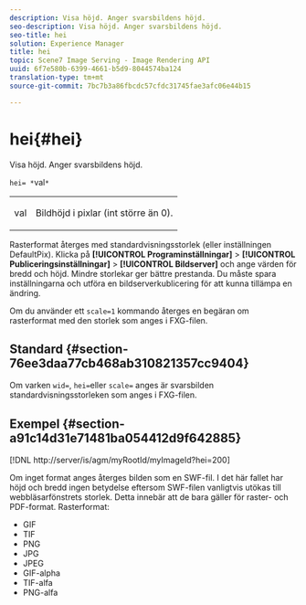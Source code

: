 ```yaml
---
description: Visa höjd. Anger svarsbildens höjd.
seo-description: Visa höjd. Anger svarsbildens höjd.
seo-title: hei
solution: Experience Manager
title: hei
topic: Scene7 Image Serving - Image Rendering API
uuid: 6f7e580b-6399-4661-b5d9-8044574ba124
translation-type: tm+mt
source-git-commit: 7bc7b3a86fbcdc57cfdc31745fae3afc06e44b15

---
```



# hei{#hei}

Visa höjd. Anger svarsbildens höjd.

`hei= *`val`*`

<table id="simpletable_627E67D201744588815325F3C55F76A5"> 
 <tr class="strow"> 
  <td class="stentry"> <p><span class="codeph"> <span class="varname"> val</span></span> </p> </td> 
  <td class="stentry"> <p>Bildhöjd i pixlar (int större än 0). </p></td> 
 </tr> 
</table>

Rasterformat återges med standardvisningsstorlek (eller inställningen DefaultPix). Klicka på **[!UICONTROL Programinställningar]** > **[!UICONTROL Publiceringsinställningar]** > **[!UICONTROL Bildserver]** och ange värden för bredd och höjd. Mindre storlekar ger bättre prestanda. Du måste spara inställningarna och utföra en bildserverkublicering för att kunna tillämpa en ändring.

Om du använder ett `scale=1` kommando återges en begäran om rasterformat med den storlek som anges i FXG-filen.

## Standard {#section-76ee3daa77cb468ab310821357cc9404}

Om varken `wid=`, `hei=`eller `scale=` anges är svarsbilden standardvisningsstorleken som anges i FXG-filen.

## Exempel {#section-a91c14d31e71481ba054412d9f642885}

[!DNL http://server/is/agm/myRootId/myImageId?hei=200]

Om inget format anges återges bilden som en SWF-fil. I det här fallet har höjd och bredd ingen betydelse eftersom SWF-filen vanligtvis utökas till webbläsarfönstrets storlek. Detta innebär att de bara gäller för raster- och PDF-format. Rasterformat:

* GIF
* TIF
* PNG
* JPG
* JPEG
* GIF-alpha
* TIF-alfa
* PNG-alfa

